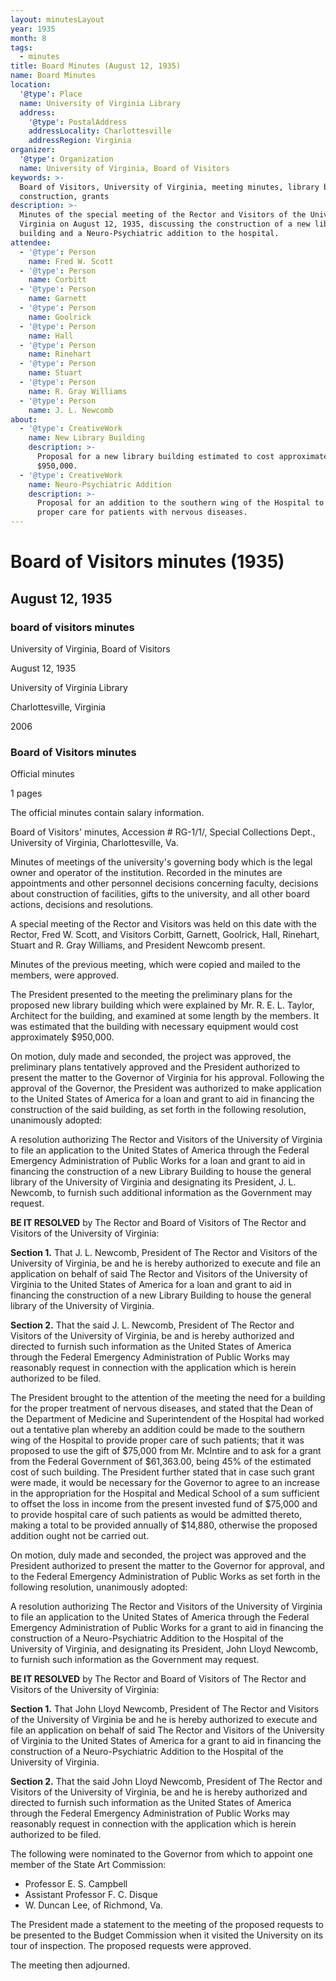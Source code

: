 ```yaml
---
layout: minutesLayout
year: 1935
month: 8
tags:
  - minutes
title: Board Minutes (August 12, 1935)
name: Board Minutes
location:
  '@type': Place
  name: University of Virginia Library
  address:
    '@type': PostalAddress
    addressLocality: Charlottesville
    addressRegion: Virginia
organizer:
  '@type': Organization
  name: University of Virginia, Board of Visitors
keywords: >-
  Board of Visitors, University of Virginia, meeting minutes, library building,
  construction, grants
description: >-
  Minutes of the special meeting of the Rector and Visitors of the University of
  Virginia on August 12, 1935, discussing the construction of a new library
  building and a Neuro-Psychiatric addition to the hospital.
attendee:
  - '@type': Person
    name: Fred W. Scott
  - '@type': Person
    name: Corbitt
  - '@type': Person
    name: Garnett
  - '@type': Person
    name: Goolrick
  - '@type': Person
    name: Hall
  - '@type': Person
    name: Rinehart
  - '@type': Person
    name: Stuart
  - '@type': Person
    name: R. Gray Williams
  - '@type': Person
    name: J. L. Newcomb
about:
  - '@type': CreativeWork
    name: New Library Building
    description: >-
      Proposal for a new library building estimated to cost approximately
      $950,000.
  - '@type': CreativeWork
    name: Neuro-Psychiatric Addition
    description: >-
      Proposal for an addition to the southern wing of the Hospital to provide
      proper care for patients with nervous diseases.
---
```


<!-- altadded -->
<!-- altadded -->

<!-- llmmeta -->



<!-- llmformatted -->

# Board of Visitors minutes (1935)

## August 12, 1935

### board of visitors minutes

University of Virginia, Board of Visitors

August 12, 1935

University of Virginia Library

Charlottesville, Virginia

2006

### Board of Visitors minutes

Official minutes

1 pages

The official minutes contain salary information.

Board of Visitors' minutes, Accession # RG-1/1/, Special Collections Dept., University of Virginia, Charlottesville, Va.

Minutes of meetings of the university's governing body which is the legal owner and operator of the institution. Recorded in the minutes are appointments and other personnel decisions concerning faculty, decisions about construction of facilities, gifts to the university, and all other board actions, decisions and resolutions.

A special meeting of the Rector and Visitors was held on this date with the Rector, Fred W. Scott, and Visitors Corbitt, Garnett, Goolrick, Hall, Rinehart, Stuart and R. Gray Williams, and President Newcomb present.

Minutes of the previous meeting, which were copied and mailed to the members, were approved.

The President presented to the meeting the preliminary plans for the proposed new library building which were explained by Mr. R. E. L. Taylor, Architect for the building, and examined at some length by the members. It was estimated that the building with necessary equipment would cost approximately $950,000.

On motion, duly made and seconded, the project was approved, the preliminary plans tentatively approved and the President authorized to present the matter to the Governor of Virginia for his approval. Following the approval of the Governor, the President was authorized to make application to the United States of America for a loan and grant to aid in financing the construction of the said building, as set forth in the following resolution, unanimously adopted:

A resolution authorizing The Rector and Visitors of the University of Virginia to file an application to the United States of America through the Federal Emergency Administration of Public Works for a loan and grant to aid in financing the construction of a new Library Building to house the general library of the University of Virginia and designating its President, J. L. Newcomb, to furnish such additional information as the Government may request.

**BE IT RESOLVED** by The Rector and Board of Visitors of The Rector and Visitors of the University of Virginia:

**Section 1.** That J. L. Newcomb, President of The Rector and Visitors of the University of Virginia, be and he is hereby authorized to execute and file an application on behalf of said The Rector and Visitors of the University of Virginia to the United States of America for a loan and grant to aid in financing the construction of a new Library Building to house the general library of the University of Virginia.

**Section 2.** That the said J. L. Newcomb, President of The Rector and Visitors of the University of Virginia, be and is hereby authorized and directed to furnish such information as the United States of America through the Federal Emergency Administration of Public Works may reasonably request in connection with the application which is herein authorized to be filed.

The President brought to the attention of the meeting the need for a building for the proper treatment of nervous diseases, and stated that the Dean of the Department of Medicine and Superintendent of the Hospital had worked out a tentative plan whereby an addition could be made to the southern wing of the Hospital to provide proper care of such patients; that it was proposed to use the gift of $75,000 from Mr. McIntire and to ask for a grant from the Federal Government of $61,363.00, being 45% of the estimated cost of such building. The President further stated that in case such grant were made, it would be necessary for the Governor to agree to an increase in the appropriation for the Hospital and Medical School of a sum sufficient to offset the loss in income from the present invested fund of $75,000 and to provide hospital care of such patients as would be admitted thereto, making a total to be provided annually of $14,880, otherwise the proposed addition ought not be carried out.

On motion, duly made and seconded, the project was approved and the President authorized to present the matter to the Governor for approval, and to the Federal Emergency Administration of Public Works as set forth in the following resolution, unanimously adopted:

A resolution authorizing The Rector and Visitors of the University of Virginia to file an application to the United States of America through the Federal Emergency Administration of Public Works for a grant to aid in financing the construction of a Neuro-Psychiatric Addition to the Hospital of the University of Virginia, and designating its President, John Lloyd Newcomb, to furnish such information as the Government may request.

**BE IT RESOLVED** by The Rector and Board of Visitors of The Rector and Visitors of the University of Virginia:

**Section 1.** That John Lloyd Newcomb, President of The Rector and Visitors of the University of Virginia be and he is hereby authorized to execute and file an application on behalf of said The Rector and Visitors of the University of Virginia to the United States of America for a grant to aid in financing the construction of a Neuro-Psychiatric Addition to the Hospital of the University of Virginia.

**Section 2.** That the said John Lloyd Newcomb, President of The Rector and Visitors of the University of Virginia, be and he is hereby authorized and directed to furnish such information as the United States of America through the Federal Emergency Administration of Public Works may reasonably request in connection with the application which is herein authorized to be filed.

The following were nominated to the Governor from which to appoint one member of the State Art Commission:

* Professor E. S. Campbell
* Assistant Professor F. C. Disque
* W. Duncan Lee, of Richmond, Va.

The President made a statement to the meeting of the proposed requests to be presented to the Budget Commission when it visited the University on its tour of inspection. The proposed requests were approved.

The meeting then adjourned.
